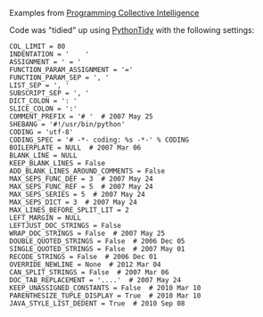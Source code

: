 Examples from [Programming Collective Intelligence](http://oreilly.com/catalog/9780596529321/)

Code was "tidied" up using [PythonTidy](http://pypi.python.org/pypi/PythonTidy/1.11) with the following settings:

    COL_LIMIT = 80
    INDENTATION = '    '
    ASSIGNMENT = ' = '
    FUNCTION_PARAM_ASSIGNMENT = '='
    FUNCTION_PARAM_SEP = ', '
    LIST_SEP = ', '
    SUBSCRIPT_SEP = ', '
    DICT_COLON = ': '
    SLICE_COLON = ':'
    COMMENT_PREFIX = '# '  # 2007 May 25
    SHEBANG = '#!/usr/bin/python'
    CODING = 'utf-8'
    CODING_SPEC = '# -*- coding: %s -*-' % CODING
    BOILERPLATE = NULL  # 2007 Mar 06
    BLANK_LINE = NULL
    KEEP_BLANK_LINES = False
    ADD_BLANK_LINES_AROUND_COMMENTS = False
    MAX_SEPS_FUNC_DEF = 3  # 2007 May 24
    MAX_SEPS_FUNC_REF = 5  # 2007 May 24
    MAX_SEPS_SERIES = 5  # 2007 May 24
    MAX_SEPS_DICT = 3  # 2007 May 24
    MAX_LINES_BEFORE_SPLIT_LIT = 2
    LEFT_MARGIN = NULL
    LEFTJUST_DOC_STRINGS = False
    WRAP_DOC_STRINGS = False  # 2007 May 25
    DOUBLE_QUOTED_STRINGS = False  # 2006 Dec 05
    SINGLE_QUOTED_STRINGS = False  # 2007 May 01
    RECODE_STRINGS = False  # 2006 Dec 01
    OVERRIDE_NEWLINE = None  # 2012 Mar 04
    CAN_SPLIT_STRINGS = False  # 2007 Mar 06
    DOC_TAB_REPLACEMENT = '....'  # 2007 May 24
    KEEP_UNASSIGNED_CONSTANTS = False  # 2010 Mar 10
    PARENTHESIZE_TUPLE_DISPLAY = True  # 2010 Mar 10
    JAVA_STYLE_LIST_DEDENT = True  # 2010 Sep 08

